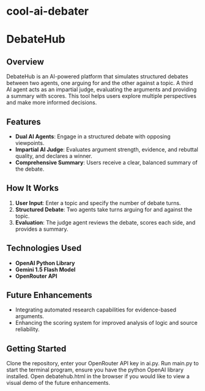 # cool-ai-debater

# DebateHub

## Overview
DebateHub is an AI-powered platform that simulates structured debates between two agents, one arguing for and the other against a topic. A third AI agent acts as an impartial judge, evaluating the arguments and providing a summary with scores. This tool helps users explore multiple perspectives and make more informed decisions.

## Features
- **Dual AI Agents**: Engage in a structured debate with opposing viewpoints.
- **Impartial AI Judge**: Evaluates argument strength, evidence, and rebuttal quality, and declares a winner.
- **Comprehensive Summary**: Users receive a clear, balanced summary of the debate.

## How It Works
1. **User Input**: Enter a topic and specify the number of debate turns.
2. **Structured Debate**: Two agents take turns arguing for and against the topic.
3. **Evaluation**: The judge agent reviews the debate, scores each side, and provides a summary.

## Technologies Used
- **OpenAI Python Library**
- **Gemini 1.5 Flash Model**
- **OpenRouter API**

## Future Enhancements
- Integrating automated research capabilities for evidence-based arguments.
- Enhancing the scoring system for improved analysis of logic and source reliability.

## Getting Started
Clone the repository, enter your OpenRouter API key in ai.py. Run main.py to start the terminal program, ensure you have the python OpenAI library installed. 
Open debatehub.html in the browser if you would like to view a visual demo of the future enhancements.
